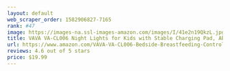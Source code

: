 ```yaml
---
layout: default 
﻿web_scraper_order: 1582906827-7165
rank: #47
image: https://images-na.ssl-images-amazon.com/images/I/41e2n19QkzL.jpg
title: VAVA VA-CL006 Night Lights for Kids with Stable Charging Pad, ABS+PC Bedside Lamp for…
url: https://www.amazon.com/VAVA-VA-CL006-Bedside-Breastfeeding-Control/dp/B0785DT97B/ref=zg_mw_hi_47?_encoding=UTF8&psc=1&refRID=A6V7PFP7K69AZRGH710E
reviews: 4.6 out of 5 stars
price: $19.99 
---
```

